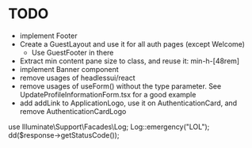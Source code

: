 # TODO

- implement Footer
- Create a GuestLayout and use it for all auth pages (except Welcome)
  - Use GuestFooter in there
- Extract min content pane size to class, and reuse it: min-h-[48rem]
- implement Banner component
- remove usages of headlessui/react
- remove usages of useForm() without the type parameter. See UpdateProfileInformationForm.tsx for a good example
- add addLink to ApplicationLogo, use it on AuthenticationCard, and remove AuthenticationCardLogo

use Illuminate\Support\Facades\Log;
Log::emergency("LOL");
dd($response->getStatusCode());
